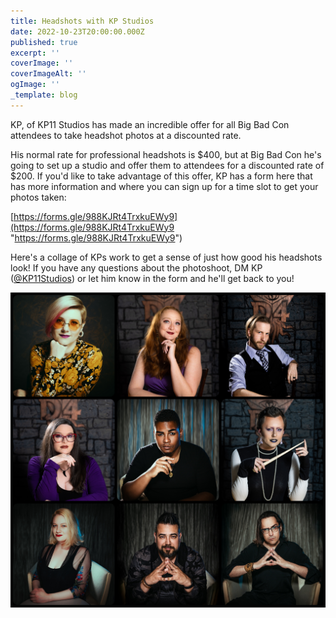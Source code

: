 ```yaml
---
title: Headshots with KP Studios
date: 2022-10-23T20:00:00.000Z
published: true
excerpt: ''
coverImage: ''
coverImageAlt: ''
ogImage: ''
_template: blog
---
```


KP, of KP11 Studios has made an incredible offer for all Big Bad Con attendees to take headshot photos at a discounted rate.

His normal rate for professional headshots is $400, but at Big Bad Con he's going to set up a studio and offer them to attendees for a discounted rate of $200. If you'd like to take advantage of this offer, KP has a form here that has more information and where you can sign up for a time slot to get your photos taken:

[https://forms.gle/988KJRt4TrxkuEWy9](https://forms.gle/988KJRt4TrxkuEWy9 "https://forms.gle/988KJRt4TrxkuEWy9")

Here's a collage of KPs work to get a sense of just how good his headshots look! If you have any questions about the photoshoot, DM KP ([@KP11Studios](https://twitter.com/KP11Studios)) or let him know in the form and he'll get back to you!

![](/images/headshot-collage.jpg)
